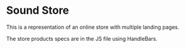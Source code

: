 # Sound Store

This is a representation of an online store with multiple landing pages.

The store products specs are in the JS file using HandleBars.
